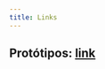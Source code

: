 ```yaml
---
title: Links
---
```


## Protótipos: [link](https://www.figma.com/file/77T6LZdsQ5TdITF2hxllT7/TCC---LowFidelity?node-id=0%3A1&t=FxSf7zCnebwqtNFm-0)